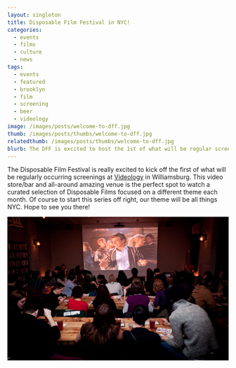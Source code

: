 ```yaml
---
layout: singleton
title: Disposable Film Festival in NYC!
categories:
  - events
  - films
  - culture
  - news
tags:
  - events
  - featured
  - brooklyn
  - film
  - screening
  - beer
  - videology
image: /images/posts/welcome-to-dff.jpg
thumb: /images/posts/thumbs/welcome-to-dff.jpg
relatedthumb: /images/posts/thumbs/welcome-to-dff.jpg
blurb: The DFF is excited to host the 1st of what will be regular screenings at Videology in Williamsburg. The debut event will be held on June 5th. Free!
---
```



The Disposable Film Festival is really excited to kick off the first of what will be regularly occurring screenings at [Videology] in Williamsburg. This video store/bar and all-around amazing venue is the perfect spot to watch a curated selection of Disposable Films focused on a different theme each month. Of course to start this series off right, our theme will be all things NYC. Hope to see you there!

!["videology"](/images/posts/videology.png "videology")

[videology]:http://www.videology.info
